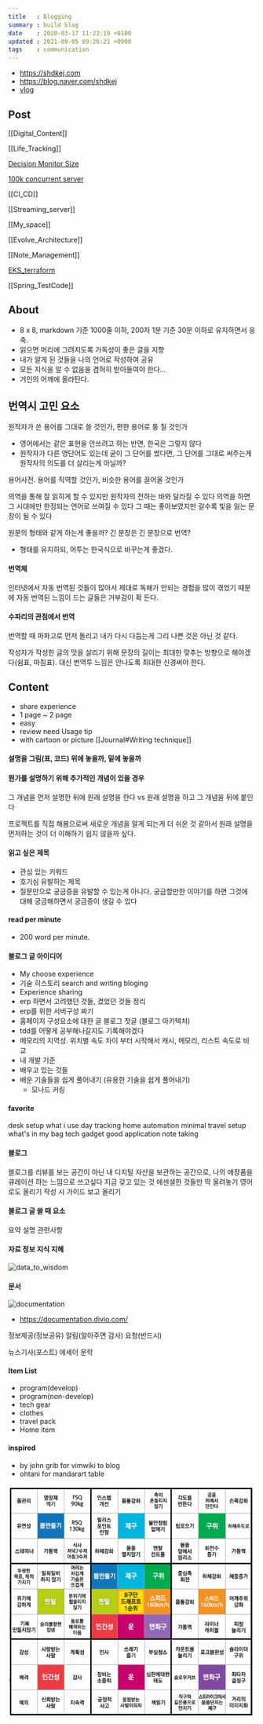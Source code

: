 ```yaml
---
title   : Blogging
summary : build blog
date    : 2020-03-17 11:22:19 +0100
updated : 2021-09-05 09:26:21 +0900
tags    : communication
---
```


- https://shdkej.com
- https://blog.naver.com/shdkej
- [vlog](Video)

## Post
[[Digital_Content]]

[[Life_Tracking]]

[Decision Monitor Size](Decision_Monitor_Size)

[100k concurrent server](100k_concurrent_server)

[[CI_CD]]

[[Streaming_server]]

[[My_space]]

[[Evolve_Architecture]]

[[Note_Management]]

[EKS_terraform](eks_with_terraform)

[[Spring_TestCode]]

## About
- 8 x 8, markdown 기준 1000줄 이하, 200자 1분 기준 30분 이하로 유지하면서 응축.
- 읽으면 머리에 그려지도록 가독성이 좋은 글을 지향
- 내가 알게 된 것들을 나의 언어로 작성하여 공유
- 모든 지식을 알 수 없음을 겸허히 받아들여야 한다...
- 거인의 어깨에 올라탄다.


## 번역시 고민 요소
원작자가 쓴 용어를 그대로 쓸 것인가, 편한 용어로 퉁 칠 것인가
- 영어에서는 같은 표현을 안쓰려고 하는 반면, 한국은 그렇지 않다
- 원작자가 다른 영단어도 있는데 굳이 그 단어를 썼다면, 그 단어를 그대로 써주는게 원작자의 의도를 더 살리는게 아닐까?

용어사전. 용어를 직역할 것인가, 비슷한 용어를 끌어올 것인가

의역을 통해 잘 읽히게 할 수 있지만 원작자의 전하는 바와 달라질 수 있다
의역을 하면 그 시대에만 한정되는 언어로 쓰여질 수 있다
그 때는 좋아보였지만 갈수록 빛을 잃는 문장이 될 수 있다

원문의 형태와 같게 하는게 좋을까? 긴 문장은 긴 문장으로 번역?
- 형태를 유지하되, 어투는 한국식으로 바꾸는게 좋겠다.

#### 번역체
인터넷에서 자동 번역된 것들이 많아서 제대로 독해가 안되는 경험을 많이 겪었기
때문에 자동 번역된 느낌이 드는 글들은 거부감이 확 든다.

#### 수파리의 관점에서 번역
번역할 때 파파고로 먼저 돌리고 내가 다시 다듬는게 그리 나쁜 것은 아닌 것 같다.

작성자가 작성한 글의 맛을 살리기 위해 문장의 길이는 최대한 맞추는 방향으로
해야겠다(쉼표, 마침표). 대신 번역투 느낌은 안나도록 최대한 신경써야 한다.

## Content
- share experience
- 1 page ~ 2 page
- easy
- review need Usage tip
- with cartoon or picture
[[Journal#Writing technique]]

#### 설명을 그림(표, 코드) 위에 놓을까, 밑에 놓을까

#### 뭔가를 설명하기 위해 추가적인 개념이 있을 경우
그 개념을 먼저 설명한 뒤에 원래 설명을 한다 vs
원래 설명을 하고 그 개념을 뒤에 붙인다

프로젝트를 직접 해봄으로써 새로운 개념을 알게 되는게 더 쉬운 것 같아서 원래
설명을 먼저하는 것이 더 이해하기 쉽지 않을까 싶다.

#### 읽고 싶은 제목
- 관심 있는 키워드
- 호기심 유발하는 제목
- 질문만으로 궁금증을 유발할 수 있는게 아니다. 궁금할만한 이야기를 하면 그것에 대해 궁금해하면서 궁금증이 생길 수 있다

#### read per minute
- 200 word per minute.

#### 블로그 글 아이디어
- My choose experience
- 기술 히스토리 search and writing bloging
- Experience sharing
- erp 하면서 고려했던 것들, 겼었던 것들 정리
 - erp를 위한 서버구성 짜기
- 홈페이지 구성요소에 대한 글 블로그 첫글 (블로그 아키텍처)
- tdd를 어떻게 공부해나갈지도 기록해야겠다
- 메모리의 지역성. 위치별 속도 차이 부터 시작해서 캐시, 메모리, 리스트 속도로 비교
- 내 개발 기준
- 배우고 있는 것들
- 배운 기술들을 쉽게 풀어내기 (유용한 기술을 쉽게 풀어내기)
    - 모나드 커링

#### favorite
desk setup
what i use
day tracking
home automation
minimal travel setup
what's in my bag
tech gadget
good application
note taking

#### 블로그
블로그를 리뷰를 보는 공간이 아닌
내 디지털 자산을 보관하는 공간으로, 나의 애장품을 큐레이션 하는 느낌으로
쓰고싶다
지금 갖고 있는 것
에센셜한 것들만 딱 올려놓기
영어로도 올리기
작성 시 가이드 보고 올리기

#### 블로그 글 쓸 때 요소
요약 설명 관련사항

#### 자료 정보 지식 지혜
![data_to_wisdom](img/data_to_wisdom.png)

#### 문서
![documentation](./img/documentation.png)
- https://documentation.divio.com/


정보제공(정보공유)
알림(알아주면 감사)
요청(반드시)

뉴스기사(포스트)
에세이
문학

#### Item List
- program(develop)
- program(non-develop)
- tech gear
- clothes
- travel pack
- Home item

#### inspired
- by john grib for vimwiki to blog
- ohtani for mandarart table

![mandarart](./img/ohtani.gif)
